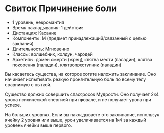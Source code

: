 # Свиток Причинение боли

- 1 уровень, некромантия
- Время накладывания: 1 действие
- Дистанция: Касание
- Компоненты: М (предмет принадлежащий/связанный с целью заклания)
- Длительность: Мгновенно
- Классы: волшебник, колдун, чародей
- Архетипы: домен смерти (жрец), клятва мести (паладин), клятва покорения (паладин), клятвопреступник (паладин)

Вы касаетесь существа, на которое хотите наложить заклинание. Оно начинает испытывать резкую пронзительную боль по всему телу сравнимую с пыткой.

Существо должно совершить спасбросок Мудрости. Оно получает 2к4 урона психической энергией при провале, и не получает урона при успехе.

На больших уровнях. Если вы накладываете это заклинание, используя ячейку 2 уровня или выше, урон увеличивается на 1к4 за каждый уровень ячейки выше первого.